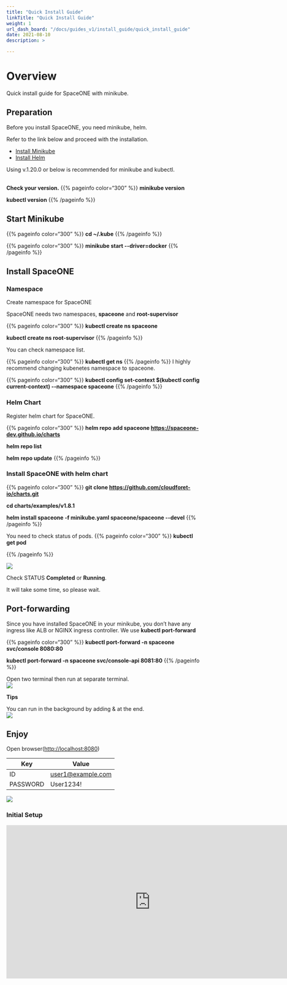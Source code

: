 ```yaml
---
title: "Quick Install Guide"
linkTitle: "Quick Install Guide"
weight: 1
url_dash_board: "/docs/guides_v1/install_guide/quick_install_guide"
date: 2021-08-10
description: >

---
```


# Overview

Quick install guide for SpaceONE with minikube.

## Preparation

Before you install SpaceONE, you need minikube, helm.

Refer to the link below and proceed with the installation.

<ul>
    <li><a href="https://minikube.sigs.k8s.io/docs/start/" target="_blank">Install Minikube</a></li>
    <li><a href="https://helm.sh/docs/intro/install/" target="_blank">Install Helm</a></li>
</ul>
Using v.1.20.0 or below is recommended for minikube and kubectl.<br><br>

**Check your version.**
{{% pageinfo color=“300” %}}
**minikube version**

**kubectl version**
{{% /pageinfo %}}

## Start Minikube

{{% pageinfo color=“300” %}}
**cd ~/.kube**
{{% /pageinfo %}}

{{% pageinfo color=“300” %}}
**minikube start --driver=docker**
{{% /pageinfo %}}

## Install SpaceONE

### Namespace
Create namespace for SpaceONE

SpaceONE needs two namespaces, **spaceone** and **root-supervisor**

{{% pageinfo color=“300” %}}
**kubectl create ns spaceone**

**kubectl create ns root-supervisor**
{{% /pageinfo %}}

You can check namespace list.

{{% pageinfo color=“300” %}}
**kubectl get ns**
{{% /pageinfo %}}
I highly recommend changing kubenetes namespace to spaceone.

{{% pageinfo color=“300” %}}
**kubectl config set-context $(kubectl config current-context) --namespace spaceone**
{{% /pageinfo %}}

### Helm Chart

Register helm chart for SpaceONE.

{{% pageinfo color=“300” %}}
**helm repo add spaceone https://spaceone-dev.github.io/charts**

**helm repo list**

**helm repo update**
{{% /pageinfo %}}

### Install SpaceONE with helm chart

{{% pageinfo color=“300” %}}
**git clone https://github.com/cloudforet-io/charts.git**

**cd charts/examples/v1.8.1**

**helm install spaceone -f minikube.yaml spaceone/spaceone --devel**
{{% /pageinfo %}}

You need to check status of pods.
{{% pageinfo color=“300” %}}
**kubectl get pod**

{{% /pageinfo %}}

![](/ko/docs/setup_operation/install_guide/quick_install/quick_install_img/quick_install_image_01.png)

Check STATUS **Completed** or **Running**.

It will take some time, so please wait.

## Port-forwarding

Since you have installed SpaceONE in your minikube, you don’t have any ingress like ALB or NGINX ingress controller.
We use **kubectl port-forward**

{{% pageinfo color=“300” %}}
**kubectl port-forward -n spaceone svc/console 8080:80**

**kubectl port-forward -n spaceone svc/console-api 8081:80**
{{% /pageinfo %}}

Open two terminal then run at separate terminal.
<br>
![](/ko/docs/setup_operation/install_guide/quick_install/quick_install_img/quick_install_image_02.png)

**Tips**

You can run in the background by adding & at the end.
<br>
![](/ko/docs/setup_operation/install_guide/quick_install/quick_install_img/quick_install_image_03.png)


## Enjoy

Open browser(<a href='http://localhost:8080' target='_blank'>http://localhost:8080</a>)

| Key | Value |
|---   | ---   |
| ID | user1@example.com |
| PASSWORD | User1234! |

![](/ko/docs/setup_operation/install_guide/quick_install/quick_install_img/quick_install_image_04.png)

### Initial Setup

<iframe width="750" height="400" src="https://www.youtube.com/embed/zSoEg2v_JrE" title="YouTube video player" frameborder="0" allow="accelerometer; autoplay; clipboard-write; encrypted-media; gyroscope; picture-in-picture" allowfullscreen></iframe>

